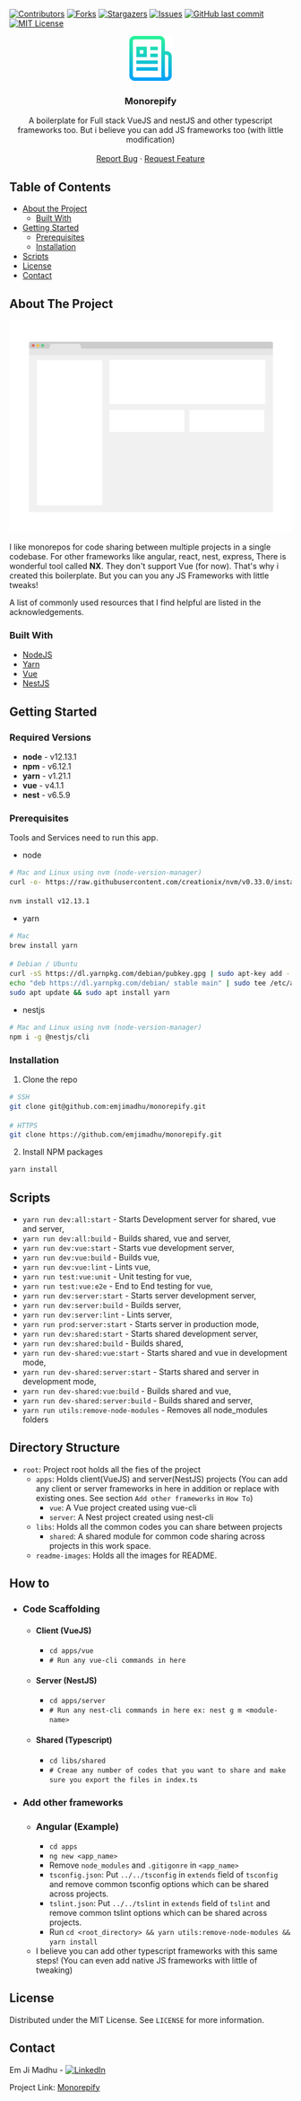 [![Contributors][contributors-shield]][contributors-url]
[![Forks][forks-shield]][forks-url]
[![Stargazers][stars-shield]][stars-url]
[![Issues][issues-shield]][issues-url]
[![GitHub last commit][last-commit-shield]][last-commit-url]
[![MIT License][license-shield]][license-url]

<p align="center">
  <a href="#">
    <img src="readme-images/logo.png" alt="monorepify-logo" width="80" height="80">
  </a>

  <h3 align="center">Monorepify</h3>

  <p align="center">
    A boilerplate for Full stack VueJS and nestJS and other typescript frameworks too. But i believe you can add JS frameworks too (with little modification)
    <br />
    <br />
    <a href="https://github.com/emjimadhu/monorepify/issues">Report Bug</a>
    ·
    <a href="https://github.com/emjimadhu/monorepify/issues">Request Feature</a>
  </p>
</p>



## Table of Contents

* [About the Project](#about-the-project)
  * [Built With](#built-with)
* [Getting Started](#getting-started)
  * [Prerequisites](#prerequisites)
  * [Installation](#installation)
* [Scripts](#scripts)
* [License](#license)
* [Contact](#contact)



## About The Project

[![Monorepify Screen Shot][product-screenshot]](#)

I like monorepos for code sharing between multiple projects in a single codebase. For other frameworks like angular, react, nest, express, There is wonderful tool called **NX**. They don't support Vue (for now). That's why i created this boilerplate. But you can you any JS Frameworks with little tweaks!

A list of commonly used resources that I find helpful are listed in the acknowledgements.

### Built With
* [NodeJS](https://nodejs.org)
* [Yarn](https://yarnpkg.com)
* [Vue](https://vuejs.org)
* [NestJS](https://nestjs.com/)

## Getting Started

### Required Versions

- **node** - v12.13.1
- **npm** - v6.12.1
- **yarn** - v1.21.1
- **vue** - v4.1.1
- **nest** - v6.5.9 

### Prerequisites

Tools and Services need to run this app.

* node
```sh
# Mac and Linux using nvm (node-version-manager)
curl -o- https://raw.githubusercontent.com/creationix/nvm/v0.33.0/install.sh | bash

nvm install v12.13.1
```

* yarn
```sh
# Mac
brew install yarn

# Debian / Ubuntu
curl -sS https://dl.yarnpkg.com/debian/pubkey.gpg | sudo apt-key add -
echo "deb https://dl.yarnpkg.com/debian/ stable main" | sudo tee /etc/apt/sources.list.d/yarn.list
sudo apt update && sudo apt install yarn
```

* nestjs
```sh
# Mac and Linux using nvm (node-version-manager)
npm i -g @nestjs/cli
```

### Installation

1. Clone the repo
```sh
# SSH
git clone git@github.com:emjimadhu/monorepify.git

# HTTPS
git clone https://github.com/emjimadhu/monorepify.git
```
2. Install NPM packages
```sh
yarn install
```

## Scripts

* `yarn run dev:all:start` - Starts Development server for shared, vue and server,
* `yarn run dev:all:build` - Builds shared, vue and server,
* `yarn run dev:vue:start` - Starts vue development server,
* `yarn run dev:vue:build` - Builds vue,
* `yarn run dev:vue:lint` - Lints vue,
* `yarn run test:vue:unit` - Unit testing for vue,
* `yarn run test:vue:e2e` - End to End testing for vue,
* `yarn run dev:server:start` - Starts server development server,
* `yarn run dev:server:build` - Builds server,
* `yarn run dev:server:lint` - Lints server,
* `yarn run prod:server:start` - Starts server in production mode,
* `yarn run dev:shared:start` - Starts shared development server,
* `yarn run dev:shared:build` - Builds shared,
* `yarn run dev-shared:vue:start` - Starts shared and vue in development mode,
* `yarn run dev-shared:server:start` - Starts shared and server in development mode,
* `yarn run dev-shared:vue:build` - Builds shared and vue,
* `yarn run dev-shared:server:build` - Builds shared and server,
* `yarn run utils:remove-node-modules` - Removes all node_modules folders

## Directory Structure

- `root`: Project root holds all the fies of the project
    - `apps`: Holds client(VueJS) and server(NestJS) projects (You can add any client or server frameworks in here in addition or replace with existing ones. See section `Add other frameworks` in `How To`)
        - `vue`: A Vue project created using vue-cli
        - `server`: A Nest project created using nest-cli
    - `libs`: Holds all the common codes you can share between projects
        - `shared`: A shared module for common code sharing across projects in this work space.
    - `readme-images`: Holds all the images for README.

## How to

- ### Code Scaffolding
    - #### Client (VueJS)
        - `cd apps/vue`
        - `# Run any vue-cli commands in here`
     - #### Server (NestJS)
       - `cd apps/server`
       - `# Run any nest-cli commands in here ex: nest g m <module-name>`
     - #### Shared (Typescript)
       - `cd libs/shared`
       - `# Creae any number of codes that you want to share and make sure you export the files in index.ts`
- ### Add other frameworks
    - ### Angular (Example)
        - `cd apps`
        - `ng new <app_name>`
        - Remove `node_modules` and `.gitigonre` in `<app_name>`
        - `tsconfig.json`: Put `../../tsconfig` in `extends` field of `tsconfig` and remove common tsconfig options which can be shared across projects.
        - `tslint.json`: Put `../../tslint` in `extends` field of `tslint` and remove common tslint options which can be shared across projects.
        - Run `cd <root_directory> && yarn utils:remove-node-modules && yarn install`
     - I believe you can add other typescript frameworks with this same steps! (You can even add native JS frameworks with little of tweaking)

## License

Distributed under the MIT License. See `LICENSE` for more information.

## Contact

Em Ji Madhu - [![LinkedIn][linkedin-shield]][linkedin-url]

Project Link: [Monorepify](https://github.com/emjimadhu/monorepify)

[contributors-shield]: https://img.shields.io/github/contributors/emjimadhu/monorepify.svg?style=flat&label=Contributors
[contributors-url]: https://github.com/emjimadhu/monorepify/graphs/contributors
[forks-shield]: https://img.shields.io/github/forks/emjimadhu/monorepify.svg?style=flat&label=Forks
[forks-url]: https://github.com/emjimadhu/monorepify/network/members
[stars-shield]: https://img.shields.io/github/stars/emjimadhu/monorepify.svg?style=flat&label=Stars
[stars-url]: https://github.com/emjimadhu/monorepify/stargazers
[issues-shield]: https://img.shields.io/github/issues/emjimadhu/monorepify.svg?style=flat&label=Issues
[issues-url]: https://github.com/emjimadhu/monorepify/issues
[last-commit-shield]: https://img.shields.io/github/last-commit/emjimadhu/monorepify?label=Last%20Commit&style=flat
[last-commit-url]: https://github.com/emjimadhu/monorepify/blob/master/LICENSE
[license-shield]: https://img.shields.io/github/license/emjimadhu/monorepify.svg?style=flat&label=License
[license-url]: https://github.com/emjimadhu/monorepify/blob/master/LICENSE
[linkedin-shield]: https://img.shields.io/badge/-LinkedIn-black.svg?style=flat-square&logo=linkedin&colorB=1
[linkedin-url]: https://www.linkedin.com/in/em-ji-madhu-8b007456/
[product-screenshot]: readme-images/screenshot.png
